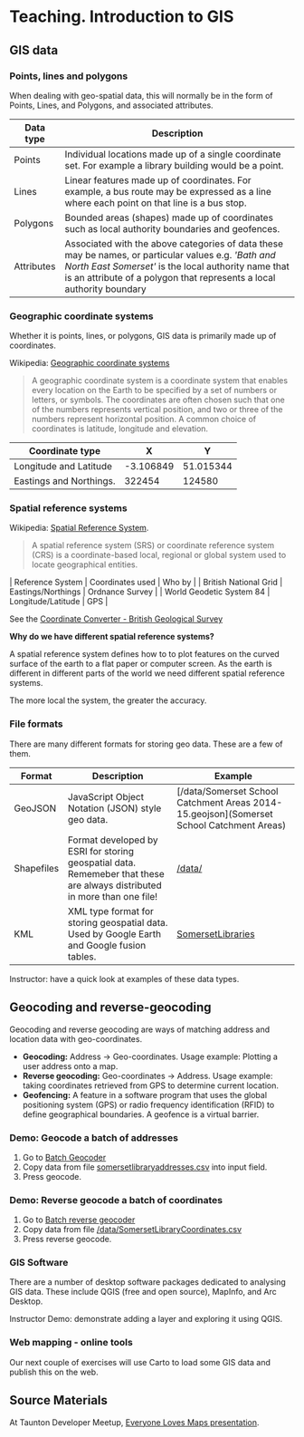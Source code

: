 Teaching. Introduction to GIS
=============================

GIS data
--------

### Points, lines and polygons

When dealing with geo-spatial data, this will normally be in the form of Points, Lines, and Polygons, and associated attributes.

| Data type | Description |
| --------- | ----------- |
| Points | Individual locations made up of a single coordinate set.  For example a library building would be a point. |
| Lines | Linear features made up of coordinates.  For example, a bus route may be expressed as a line where each point on that line is a bus stop. |
| Polygons | Bounded areas (shapes) made up of coordinates such as local authority boundaries and geofences. |
| Attributes | Associated with the above categories of data these may be names, or particular values e.g. *'Bath and North East Somerset'* is the local authority name that is an attribute of a polygon that represents a local authority boundary |

### Geographic coordinate systems

Whether it is points, lines, or polygons, GIS data is primarily made up of coordinates.

Wikipedia: [Geographic coordinate systems](https://en.wikipedia.org/wiki/Geographic_coordinate_system)

> A geographic coordinate system is a coordinate system that enables every location on the Earth to be specified by a set of numbers or letters, or symbols. The coordinates are often chosen such that one of the numbers represents vertical position, and two or three of the numbers represent horizontal position. A common choice of coordinates is latitude, longitude and elevation.

| Coordinate type | X | Y |
| --------------- | - | - |
| Longitude and Latitude | -3.106849 | 51.015344 |
| Eastings and Northings. | 322454 | 124580 |

### Spatial reference systems

Wikipedia: [Spatial Reference System](https://en.wikipedia.org/wiki/Spatial_reference_system).

> A spatial reference system (SRS) or coordinate reference system (CRS) is a coordinate-based local, regional or global system used to locate geographical entities.

| Reference System | Coordinates used | Who by |
| British National Grid | Eastings/Northings | Ordnance Survey |
| World Geodetic System 84 | Longitude/Latitude | GPS |

See the [Coordinate Converter - British Geological Survey](http://www.bgs.ac.uk/data/webservices/convertform.cfm)

**Why do we have different spatial reference systems?**

A spatial reference system defines how to to plot features on the curved surface of the earth to a flat paper or computer screen. As the earth is different in different parts of the world we need different spatial reference systems.

The more local the system, the greater the accuracy.

### File formats

There are many different formats for storing geo data.  These are a few of them.

| Format | Description | Example |
| ------ | ----------- | ------- |
| GeoJSON | JavaScript Object Notation (JSON) style geo data. | [/data/Somerset School Catchment Areas 2014-15.geojson](Somerset School Catchment Areas) |
| Shapefiles | Format developed by ESRI for storing geospatial data.  Rememeber that these are always distributed in more than one file!  | [/data/]() | 
| KML | XML type format for storing geospatial data. Used by Google Earth and Google fusion tables. | [SomersetLibraries](/data/SomersetLibraries.kml) |

Instructor: have a quick look at examples of these data types.

Geocoding and reverse-geocoding
-------------------------------

Geocoding and reverse geocoding are ways of matching address and location data with geo-coordinates.

- **Geocoding:** Address -> Geo-coordinates.  Usage example: Plotting a user address onto a map.
- **Reverse geocoding:** Geo-coordinates -> Address.  Usage example: taking coordinates retrieved from GPS to determine current location.
- **Geofencing:**  A feature in a software program that uses the global positioning system (GPS) or radio frequency identification (RFID) to define geographical boundaries. A geofence is a virtual barrier.

### Demo: Geocode a batch of addresses

1. Go to [Batch Geocoder](https://www.doogal.co.uk/BatchGeocoding.php)
2. Copy data from file [somersetlibraryaddresses.csv](/data/SomersetLibraryAddresses.csv) into input field.
3. Press geocode.

### Demo: Reverse geocode a batch of coordinates
1. Go to [Batch reverse geocoder](https://www.doogal.co.uk/BatchReverseGeocoding.php)
2. Copy data from file [/data/SomersetLibraryCoordinates.csv](/data/SomersetLibraryCoordinates.csv)
3. Press reverse geocode.

### GIS Software

There are a number of desktop software packages dedicated to analysing GIS data.  These include QGIS (free and open source), MapInfo, and Arc Desktop.

Instructor Demo: demonstrate adding a layer and exploring it using QGIS.

### Web mapping - online tools

Our next couple of exercises will use Carto to load some GIS data and publish this on the web.

Source Materials
-----------------

At Taunton Developer Meetup, [Everyone Loves Maps presentation](https://github.com/DaveBathnes/GIS-Tutorial).